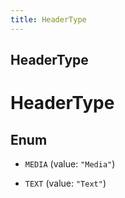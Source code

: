```yaml
---
title: HeaderType
---
```

## HeaderType


# HeaderType

## Enum


* `MEDIA` (value: `"Media"`)

* `TEXT` (value: `"Text"`)



